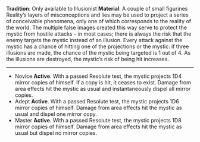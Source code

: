 **Tradition**: Only available to Illusionist 
**Material**: A couple of small figurines
Reality’s layers of misconceptions and lies may be used to project a series of conceivable phenomena, only one of which corresponds to the reality of the world. The multiple false images created this way serve to protect the mystic from hostile attacks – in most cases; there is always the risk that the enemy targets the mystic instead of an illusion. Every attack against the mystic has a chance of hitting one of the projections or the mystic: if three illusions are made, the chance of the mystic being targeted is 1 out of 4. As the illusions are destroyed, the mystic’s risk of being hit increases.

---
- Novice **Active**. With a passed Resolute test, the mystic projects 1D4 mirror copies of himself. If a copy is hit, it ceases to exist. Damage from area effects hit the mystic as usual and instantaneously dispel all mirror copies.
- Adept **Active**. With a passed Resolute test, the mystic projects 1D6 mirror copies of himself. Damage from area effects hit the mystic as usual and dispel one mirror copy.
- Master **Active**. With a passed Resolute test, the mystic projects 1D8 mirror copies of himself. Damage from area effects hit the mystic as usual but dispel no mirror copies.